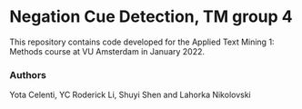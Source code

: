 # Negation Cue Detection, TM group 4
This repository contains code developed for the Applied Text Mining 1: Methods course at VU Amsterdam in January 2022.
### Authors
Yota Celenti, YC Roderick Li, Shuyi Shen and Lahorka Nikolovski
